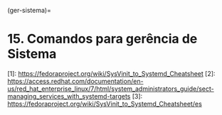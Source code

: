 (ger-sistema)=

# 15. Comandos para gerência de Sistema

\[1\]: <https://fedoraproject.org/wiki/SysVinit_to_Systemd_Cheatsheet>
\[2\]: <https://access.redhat.com/documentation/en-us/red_hat_enterprise_linux/7/html/system_administrators_guide/sect-managing_services_with_systemd-targets>
\[3\]: <https://fedoraproject.org/wiki/SysVinit_to_Systemd_Cheatsheet/es>
